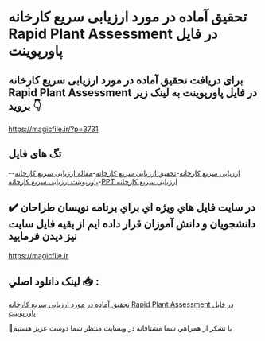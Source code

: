# تحقیق آماده در مورد ارزیابی سریع کارخانه Rapid Plant Assessment در فایل پاورپوینت

## برای دریافت تحقیق آماده در مورد ارزیابی سریع کارخانه Rapid Plant Assessment در فایل پاورپوینت به لینک زیر بروید 👇

https://magicfile.ir/?p=3731

## تگ های فایل

-[ارزیابی سریع کارخانه](https://magicfile.ir/product/ppt-rapid-plant-assessment/)-[تحقیق ارزیابی سریع کارخانه](https://magicfile.ir/product/ppt-rapid-plant-assessment/)-[مقاله ارزیابی سریع کارخانه](https://magicfile.ir/product/ppt-rapid-plant-assessment/)-[پاورپوینت ارزیابی سریع کارخانه](https://magicfile.ir/product/ppt-rapid-plant-assessment/)-[PPT ارزیابی سریع کارخانه](https://magicfile.ir/product/ppt-rapid-plant-assessment/)

## ✔️ در سايت فايل هاي ويژه اي براي برنامه نويسان طراحان دانشجويان و دانش آموزان قرار داده ايم از بقيه فايل سايت نيز ديدن فرماييد

https://magicfile.ir


## لينک دانلود اصلي 📥 :

[تحقیق آماده در مورد ارزیابی سریع کارخانه Rapid Plant Assessment در فایل پاورپوینت](https://magicfile.ir/product/ppt-rapid-plant-assessment/) 


🙏با تشکر از همراهي شما مشتاقانه در وبسایت منتظر شما دوست عزیز هستیم

